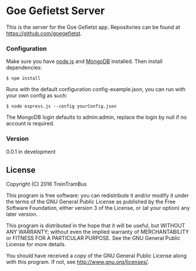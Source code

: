 # Goe Gefietst Server

This is the server for the Goe Gefietst app. Repositories can be found at https://github.com/goegefietst.

### Configuration
Make sure you have [node.js] and [MongoDB] installed. Then install dependencies:

    $ npm install

Runs with the default configuration config-example.json, you can run with your own config as such:

    $ node express.js --config yourConfig.json

The MongoDB login defaults to admin:admin, replace the login by null if no account is required.

### Version
0.0.1 in development

License
----
Copyright (C) 2016 TreinTramBus

This program is free software: you can redistribute it and/or modify
it under the terms of the GNU General Public License as published by
the Free Software Foundation, either version 3 of the License, or
(at your option) any later version.

This program is distributed in the hope that it will be useful,
but WITHOUT ANY WARRANTY; without even the implied warranty of
MERCHANTABILITY or FITNESS FOR A PARTICULAR PURPOSE.  See the
GNU General Public License for more details.

You should have received a copy of the GNU General Public License
along with this program.  If not, see <http://www.gnu.org/licenses/>.

[//]: #

   [npm]: <https://www.npmjs.com/>
   [node.js]: <https://nodejs.org/en/>
   [MongoDB]: <https://www.mongodb.org/>
